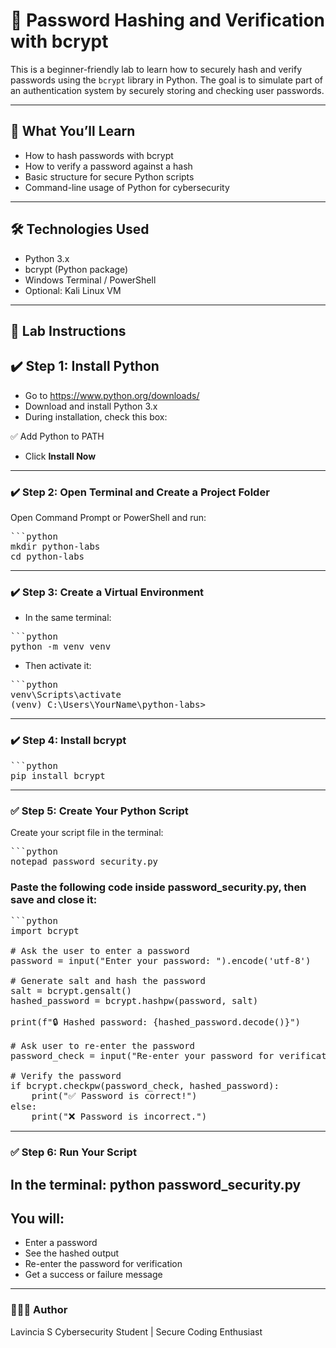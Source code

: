 # 🔐 Password Hashing and Verification with bcrypt

This is a beginner-friendly lab to learn how to securely hash and verify passwords using the `bcrypt` library in Python. The goal is to simulate part of an authentication system by securely storing and checking user passwords.

---

## 📌 What You’ll Learn

- How to hash passwords with bcrypt  
- How to verify a password against a hash  
- Basic structure for secure Python scripts  
- Command-line usage of Python for cybersecurity

---

## 🛠️ Technologies Used

- Python 3.x  
- bcrypt (Python package)  
- Windows Terminal / PowerShell  
- Optional: Kali Linux VM

---

## 🧪 Lab Instructions

## ✔️ Step 1: Install Python

- Go to https://www.python.org/downloads/  
- Download and install Python 3.x  
- During installation, check this box:

✅ Add Python to PATH
- Click **Install Now**

---

### ✔️ Step 2: Open Terminal and Create a Project Folder

Open Command Prompt or PowerShell and run:
<pre>
```python
mkdir python-labs
cd python-labs
</pre>
---
### ✔️ Step 3: Create a Virtual Environment
- In the same terminal:
<pre>
```python
python -m venv venv
</pre>
- Then activate it:
<pre>
```python
venv\Scripts\activate
(venv) C:\Users\YourName\python-labs>
</pre>
---
### ✔️ Step 4: Install bcrypt
<pre>
```python
pip install bcrypt
</pre>
---
### ✅ Step 5: Create Your Python Script
Create your script file in the terminal:
<pre>
```python
notepad password_security.py
</pre>

### Paste the following code inside password_security.py, then save and close it:
<pre>
```python
import bcrypt

# Ask the user to enter a password
password = input("Enter your password: ").encode('utf-8')

# Generate salt and hash the password
salt = bcrypt.gensalt()
hashed_password = bcrypt.hashpw(password, salt)

print(f"🔒 Hashed password: {hashed_password.decode()}")

# Ask user to re-enter the password
password_check = input("Re-enter your password for verification: ").encode('utf-8')

# Verify the password
if bcrypt.checkpw(password_check, hashed_password):
    print("✅ Password is correct!")
else:
    print("❌ Password is incorrect.")
</pre>

---
### ✅ Step 6: Run Your Script
In the terminal:
python password_security.py
---
## You will:

- Enter a password
- See the hashed output
- Re-enter the password for verification
- Get a success or failure message
---
### 👩🏽‍💻 Author
Lavincia S
Cybersecurity Student | Secure Coding Enthusiast
